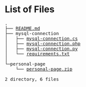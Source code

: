 # List of Files

<pre>
.  
├── <a href="README.md" download>README.md</a>  
├── mysql-connection
│   ├── <a href="mysql-connection/mysql-connection.cs" download>mysql-connection.cs</a>
│   ├── <a href="mysql-connection/mysql-connection.php" download>mysql-connection.php</a>
│   ├── <a href="mysql-connection/mysql-connection.py" download>mysql-connection.py</a>
│   └── <a href="mysql-connection/requirements.txt" download>requirements.txt</a>
│
└─personal-page
    └── <a href="personal-page/personal-page.zip" download>personal-page.zip</a>

2 directory, 6 files
</pre>